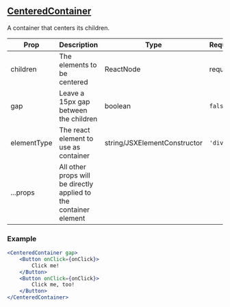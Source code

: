 ## [CenteredContainer](src/components/containers/CenteredContainer.tsx)
A container that centers its children.

| Prop | Description | Type | Required/Default |
|------|-------------|------|------------------|
| children | The elements to be centered | ReactNode | required |
| gap | Leave a 15px gap between the children | boolean | `false` |
| elementType | The react element to use as container | string/JSXElementConstructor | `'div'` |
| ...props | All other props will be directly applied to the container element | | |

### Example

```jsx
<CenteredContainer gap>
    <Button onClick={onClick}>
        Click me!
    </Button>
    <Button onClick={onClick}>
        Click me, too!
    </Button>
</CenteredContainer>
```
